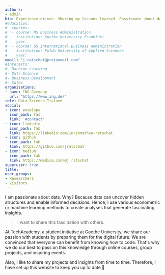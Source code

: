 ```yaml
---
authors:
- admin
bio: Experience-driven. Sharing my lessons learned. Passionate about data.
#education:
#  courses:
#  - course: MS Business Administration
#    institution: Goethe University Frankfurt
#    year:
#  - course: BS International Business Administration
#    institution: Fulda University of Applied Sciences
#    year:
email: "j.ratschat@protonmail.com"
#interests:
#- Machine Learning
#- Data Science
#- Business Development
#- Sales
organizations:
- name: ING Germany
  url: "https://www.ing.de/"
role: Data Science Trainee
social:
- icon: envelope
  icon_pack: fas
  link: '#contact'
- icon: linkedin
  icon_pack: fab
  link: https://linkedin.com/in/jonathan-ratschat
- icon: github
  icon_pack: fab
  link: https://github.com/jratschat
- icon: medium
  icon_pack: fab
  link: https://medium.com/@j.ratschat
superuser: true
title:
user_groups:
- Researchers
- Visitors
---
```


I am passionate about data. Why? Because data can uncover hidden structures and enable informed decisions. Hence, I use various econometric or machine learning methods to create analyses that generate fascinating insights.

>I want to share this fascination with others.

At TechAcademy, a student initiative at Goethe University, we share our passion with students by preparing them for the digital future. We are convinced that everyone can benefit from knowing how to code. That's why we do our best to pass on this knowledge through online courses, group projects, and inspiring events.

Also, I like to share my projects and insights from time to time. Therefore, I have set up this website to keep you up to date :rocket:
